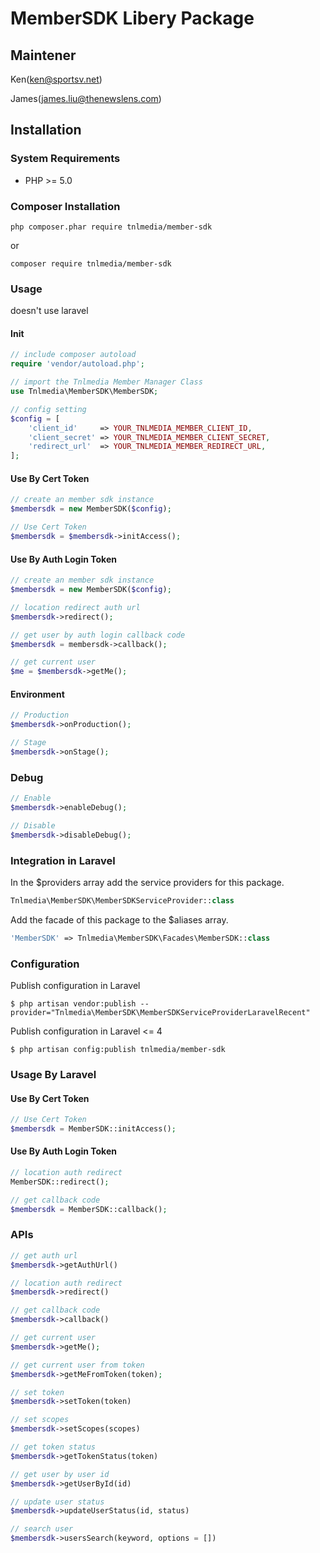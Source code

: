 # MemberSDK Libery Package

## Maintener 
Ken(ken@sportsv.net) 

James(james.liu@thenewslens.com)

## Installation

### System Requirements

- PHP >= 5.0

### Composer Installation

```shell
php composer.phar require tnlmedia/member-sdk
```
or
```shell
composer require tnlmedia/member-sdk
```
### Usage 

doesn't use laravel
#### Init
```php
// include composer autoload
require 'vendor/autoload.php';

// import the Tnlmedia Member Manager Class
use Tnlmedia\MemberSDK\MemberSDK;

// config setting
$config = [
    'client_id'     => YOUR_TNLMEDIA_MEMBER_CLIENT_ID,
    'client_secret' => YOUR_TNLMEDIA_MEMBER_CLIENT_SECRET,
    'redirect_url'  => YOUR_TNLMEDIA_MEMBER_REDIRECT_URL,
];
```
#### Use By Cert Token
```php
// create an member sdk instance 
$membersdk = new MemberSDK($config);

// Use Cert Token
$membersdk = $membersdk->initAccess();
```

#### Use By Auth Login Token
```php
// create an member sdk instance 
$membersdk = new MemberSDK($config);

// location redirect auth url
$membersdk->redirect(); 

// get user by auth login callback code 
$membersdk = membersdk->callback();

// get current user
$me = $membersdk->getMe();

```

#### Environment

```php
// Production
$membersdk->onProduction();

// Stage
$membersdk->onStage();
```

### Debug
```php
// Enable
$membersdk->enableDebug();

// Disable
$membersdk->disableDebug();
```

### Integration in Laravel

In the $providers array add the service providers for this package.
```php
Tnlmedia\MemberSDK\MemberSDKServiceProvider::class
```
Add the facade of this package to the $aliases array.
```php
'MemberSDK' => Tnlmedia\MemberSDK\Facades\MemberSDK::class
```

### Configuration

Publish configuration in Laravel
```shell
$ php artisan vendor:publish --provider="Tnlmedia\MemberSDK\MemberSDKServiceProviderLaravelRecent"
```
Publish configuration in Laravel <= 4
```shell
$ php artisan config:publish tnlmedia/member-sdk 
```

### Usage By Laravel

#### Use By Cert Token
```php
// Use Cert Token
$membersdk = MemberSDK::initAccess();
```

#### Use By Auth Login Token
```php
// location auth redirect 
MemberSDK::redirect(); 

// get callback code 
$membersdk = MemberSDK::callback();
```



### APIs
```php
// get auth url
$membersdk->getAuthUrl()

// location auth redirect
$membersdk->redirect()

// get callback code
$membersdk->callback()

// get current user
$membersdk->getMe();

// get current user from token
$membersdk->getMeFromToken(token);

// set token
$membersdk->setToken(token)

// set scopes
$membersdk->setScopes(scopes)

// get token status
$membersdk->getTokenStatus(token)

// get user by user id
$membersdk->getUserById(id)

// update user status
$membersdk->updateUserStatus(id, status)

// search user
$membersdk->usersSearch(keyword, options = [])
```
